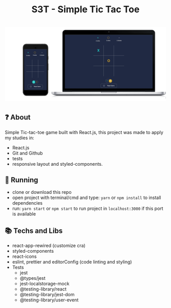 <h1 align="center">
  S3T - Simple Tic Tac Toe
</h1>

<h1 align="center">
  <img alt="app demo" src="./docs/game.png">
</h1>

## :question: About

Simple Tic-tac-toe game built with React.js, this project was made to apply my studies in:
- React.js
- Git and Github
- tests
- responsive layout and styled-components.

## :running: Running

- clone or download this repo
- open project with terminal/cmd and type: `yarn` or `npm install` to install dependencies
- run: `yarn start` or `npm start` to run project in `localhost:3000` if this port is available

## :books: Techs and Libs

- react-app-rewired (customize cra)
- styled-components
- react-icons
- eslint, prettier and editorConfig (code linting and styling)
- Tests
  - jest
  - @types/jest
  - jest-localstorage-mock
  - @testing-library/react
  - @testing-library/jest-dom
  - @testing-library/user-event
